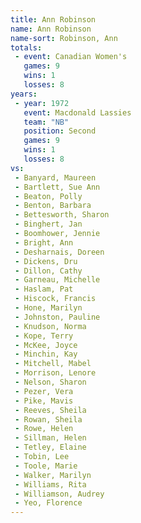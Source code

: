 ```yaml
---
title: Ann Robinson
name: Ann Robinson
name-sort: Robinson, Ann
totals:
 - event: Canadian Women's
   games: 9
   wins: 1
   losses: 8
years:
 - year: 1972
   event: Macdonald Lassies
   team: "NB"
   position: Second
   games: 9
   wins: 1
   losses: 8
vs:
 - Banyard, Maureen
 - Bartlett, Sue Ann
 - Beaton, Polly
 - Benton, Barbara
 - Bettesworth, Sharon
 - Binghert, Jan
 - Boomhower, Jennie
 - Bright, Ann
 - Desharnais, Doreen
 - Dickens, Dru
 - Dillon, Cathy
 - Garneau, Michelle
 - Haslam, Pat
 - Hiscock, Francis
 - Hone, Marilyn
 - Johnston, Pauline
 - Knudson, Norma
 - Kope, Terry
 - McKee, Joyce
 - Minchin, Kay
 - Mitchell, Mabel
 - Morrison, Lenore
 - Nelson, Sharon
 - Pezer, Vera
 - Pike, Mavis
 - Reeves, Sheila
 - Rowan, Sheila
 - Rowe, Helen
 - Sillman, Helen
 - Tetley, Elaine
 - Tobin, Lee
 - Toole, Marie
 - Walker, Marilyn
 - Williams, Rita
 - Williamson, Audrey
 - Yeo, Florence
---
```

